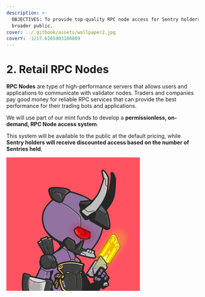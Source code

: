 ```yaml
---
description: >-
  OBJECTIVES: To provide top-quality RPC node access for Sentry holders and the
  broader public.
cover: ../.gitbook/assets/wallpaper2.jpg
coverY: -1217.6165803108809
---
```


# 2. Retail RPC Nodes

**RPC Nodes** are type of high-performance servers that allows users and applications to communicate with validator nodes. Traders and companies pay good money for reliable RPC services that can provide the best performance for their trading bots and applications.

We will use part of our mint funds to develop a **permissionless, on-demand, RPC Node access system**.

This system will be available to the public at the default pricing, while **Sentry holders will receive discounted access based on the number of Sentries held**.

![Armour Set Color: Shade](../.gitbook/assets/WebSample2.jpg)
